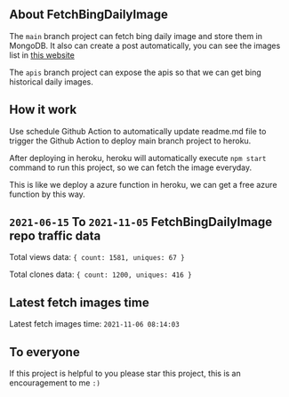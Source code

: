 ## About FetchBingDailyImage

The `main` branch project can fetch bing daily image and store them in MongoDB.
It also can create a post automatically, you can see the images list in [this website](https://oursalbum.netlify.app)

The `apis` branch project can expose the apis so that we can get bing historical daily images.

## How it work

Use schedule Github Action to automatically update readme.md file to trigger the Github Action to deploy main branch project to heroku.

After deploying in heroku, heroku will automatically execute `npm start` command to run this project, so we can fetch the image everyday.

This is like we deploy a azure function in heroku, we can get a free azure function by this way.

## `2021-06-15` To `2021-11-05` FetchBingDailyImage repo traffic data

Total views data: `{ count: 1581, uniques: 67 }`

Total clones data: `{ count: 1200, uniques: 416 }`

## Latest fetch images time

Latest fetch images time: `2021-11-06 08:14:03`

## To everyone

If this project is helpful to you please star this project, this is an encouragement to me `:)`



